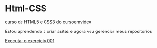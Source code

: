 # Html-CSS
 curso de HTML5 e CSS3 do cursoemvideo

Estou aprendendo a criar asites e agora vou gerenciar meus repositorios

<a href="https://lucasbazeteporto.github.io/html-css/exercicios/ex001/index.html">Executar o exercicio 001 </a>